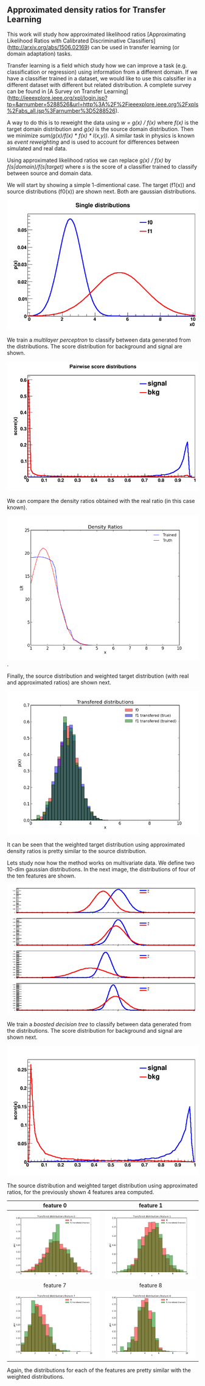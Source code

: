 ## Approximated density ratios for Transfer Learning

This work will study how approximated likelihood ratios [Approximating Likelihood Ratios with Calibrated Discriminative Classifiers]
(http://arxiv.org/abs/1506.02169) can be used in transfer learning (or domain adaptation) tasks.

Transfer learning is a field which study how we can improve a task (e.g. classification or regression) using information from a different 
domain. If we have a classifier trained in a dataset, we would like to use this calssifier in a different dataset with different but related 
distribution. A complete survey can be found in [A Survey on Transfer Learning] (http://ieeexplore.ieee.org/xpl/login.jsp?tp=&arnumber=5288526&url=http%3A%2F%2Fieeexplore.ieee.org%2Fxpls%2Fabs_all.jsp%3Farnumber%3D5288526). 

A way to do this is to reweight the data using *w = g(x) / f(x)* where *f(x)* is the target domain distribution and *g(x)* is the source domain distribution. 
Then we minimize *sum(g(x)/f(x) * f(x) * l(x,y))*. A similar 
task in physics is known as *event reweighting* and is used to account for differences between simulated and real data.

Using approximated likelihood ratios we can replace *g(x) / f(x)* by *f(s|domain)/f(s|target)* where *s* is the score of a classifier trained to classify between source and domain data.

We will start by showing a simple 1-dimentional case. The target (f1(x)) and source distributions (f0(x)) are shown next. Both are gaussian distributions.

![1D_dist](https://github.com/jgpavez/transfer_learning/blob/master/plots/mlp/transfered.png)

We train a *multilayer perceptron* to classify between data generated from the distributions. The score distribution for background and signal are shown.

![1D_score](https://github.com/jgpavez/transfer_learning/blob/master/plots/mlp/full_all_mlp_hist.png)

We can compare the density ratios obtained with the real ratio (in this case known).

![1D_ratios](https://github.com/jgpavez/transfer_learning/blob/master/plots/mlp/all_train_mlp_ratio.png).

Finally, the source distribution and weighted target distribution (with real and approximated ratios) are shown next.


![1D_tranf](https://github.com/jgpavez/transfer_learning/blob/master/plots/mlp/all_transf_mlp_hist.png)

It can be seen that the weighted target distribution using approximated density ratios is pretty similar to the source distribution.

Lets study now how the method works on multivariate data. We define two 10-dim gaussian distributions. In the next image, the distributions of four of the 
ten features are shown.

![10D_dist](https://github.com/jgpavez/transfer_learning/blob/master/plots/xgboost/distributions.png)

We train a *boosted decision tree* to classify between data generated from the distributions. The score distribution for background and signal are shown next.

![10D_score](https://github.com/jgpavez/transfer_learning/blob/master/plots/xgboost/full_all_xgboost_hist.png)

The source distribution and weighted target distribution using approximated ratios, for the previously shown 4 features area computed.


 feature 0                   | feature 1
:-------------------------:|:-------------------------:
<img src="https://github.com/jgpavez/transfer_learning/blob/master/plots/xgboost/all_transf_xgboost_hist_v0.png" width="350">  | <img src="https://github.com/jgpavez/transfer_learning/blob/master/plots/xgboost/all_transf_xgboost_hist_v1.png" width="350" >
 feature 7                   | feature 8
<img src="https://github.com/jgpavez/transfer_learning/blob/master/plots/xgboost/all_transf_xgboost_hist_v7.png" width="350">  | <img src="https://github.com/jgpavez/transfer_learning/blob/master/plots/xgboost/all_transf_xgboost_hist_v8.png" width="350" >

Again, the distributions for each of the features are pretty similar with the weighted distributions.
